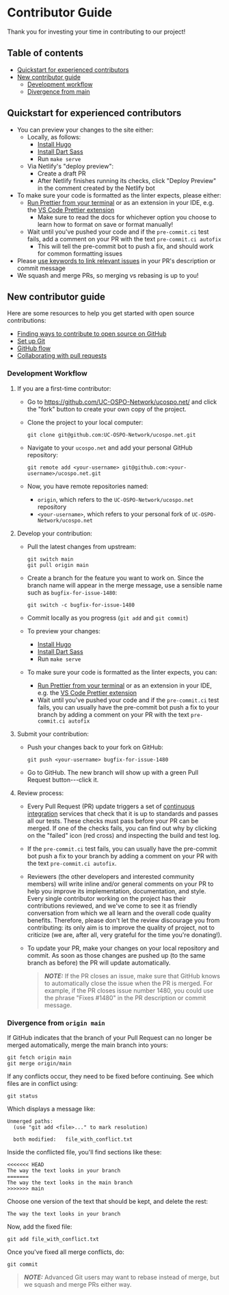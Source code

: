 # Contributor Guide

Thank you for investing your time in contributing to our project!

## Table of contents

- [Quickstart for experienced contributors](#quickstart-for-experienced-contributors)
- [New contributor guide](#new-contributor-guide)
  - [Development workflow](#development-workflow)
  - [Divergence from main](#divergence-from-origin-main)

## Quickstart for experienced contributors

- You can preview your changes to the site either:
  - Locally, as follows:
    - [Install Hugo](https://gohugo.io/installation/)
    - [Install Dart Sass](https://gohugo.io/functions/css/sass/#dart-sass)
    - Run `make serve`
  - Via Netlify's "deploy preview":
    - Create a draft PR
    - After Netlify finishes running its checks, click "Deploy Preview" in the comment created by the Netlify bot
- To make sure your code is formatted as the linter expects, please either:
  - [Run Prettier from your terminal](https://prettier.io/docs/install) or as an extension in your IDE, e.g. the [VS Code Prettier extension](https://marketplace.visualstudio.com/items?itemName=esbenp.prettier-vscode)
    - Make sure to read the docs for whichever option you choose to learn how to format on save or format manually!
  - Wait until you've pushed your code and if the `pre-commit.ci` test fails, add a comment on your PR with the text `pre-commit.ci autofix`
    - This will tell the pre-commit bot to push a fix, and should work for common formatting issues
- Please [use keywords to link relevant issues](https://docs.github.com/en/issues/tracking-your-work-with-issues/using-issues/linking-a-pull-request-to-an-issue) in your PR's description or commit message
- We squash and merge PRs, so merging vs rebasing is up to you!

## New contributor guide

Here are some resources to help you get started with open source contributions:

- [Finding ways to contribute to open source on GitHub](https://docs.github.com/en/get-started/exploring-projects-on-github/finding-ways-to-contribute-to-open-source-on-github)
- [Set up Git](https://docs.github.com/en/get-started/quickstart/set-up-git)
- [GitHub flow](https://docs.github.com/en/get-started/quickstart/github-flow)
- [Collaborating with pull requests](https://docs.github.com/en/github/collaborating-with-pull-requests)

### Development Workflow

1.  If you are a first-time contributor:

    - Go to <https://github.com/UC-OSPO-Network/ucospo.net/> and click the
      "fork" button to create your own copy of the project.

    - Clone the project to your local computer:

          git clone git@github.com:UC-OSPO-Network/ucospo.net.git

    - Navigate to your `ucospo.net` and add your personal GitHub repository:

          git remote add <your-username> git@github.com:<your-username>/ucospo.net.git

    - Now, you have remote repositories named:

      - `origin`, which refers to the `UC-OSPO-Network/ucospo.net` repository
      - `<your-username>`, which refers to your personal fork of `UC-OSPO-Network/ucospo.net`

2.  Develop your contribution:

    - Pull the latest changes from upstream:

          git switch main
          git pull origin main

    - Create a branch for the feature you want to work on. Since the branch name will appear in the merge message, use a sensible
      name such as `bugfix-for-issue-1480`:

          git switch -c bugfix-for-issue-1480

    - Commit locally as you progress (`git add` and `git commit`)
    - To preview your changes:
      - [Install Hugo](https://gohugo.io/installation/)
      - [Install Dart Sass](https://gohugo.io/functions/css/sass/#dart-sass)
      - Run `make serve`
    - To make sure your code is formatted as the linter expects, you can:
      - [Run Prettier from your terminal](https://prettier.io/docs/install) or as an extension in your IDE, e.g. the [VS Code Prettier extension](https://marketplace.visualstudio.com/items?itemName=esbenp.prettier-vscode)
      - Wait until you've pushed your code and if the `pre-commit.ci` test fails, you can usually have the pre-commit bot push a fix to your branch by adding a comment on your PR with the text `pre-commit.ci autofix`

3.  Submit your contribution:

    - Push your changes back to your fork on GitHub:

          git push <your-username> bugfix-for-issue-1480

    - Go to GitHub. The new branch will show up with a green Pull Request button---click it.

4.  Review process:

    - Every Pull Request (PR) update triggers a set of [continuous
      integration](https://en.wikipedia.org/wiki/Continuous_integration)
      services that check that it is up to standards and passes
      all our tests. These checks must pass before your PR can be
      merged. If one of the checks fails, you can find out why by
      clicking on the "failed" icon (red cross) and inspecting the
      build and test log.
    - If the `pre-commit.ci` test fails, you can usually have the
      pre-commit bot push a fix to your branch by adding a comment on your
      PR with the text `pre-commit.ci autofix`.
    - Reviewers (the other developers and interested community
      members) will write inline and/or general comments on your PR to
      help you improve its implementation, documentation, and style.
      Every single contributor working on the project has their contributions
      reviewed, and we've come to see it as friendly conversation
      from which we all learn and the overall code quality benefits.
      Therefore, please don't let the review discourage you from
      contributing: its only aim is to improve the quality of project,
      not to criticize (we are, after all, very grateful for the time
      you're donating!).
    - To update your PR, make your changes on your local repository
      and commit. As soon as those changes are pushed up (to the same
      branch as before) the PR will update automatically.

      > **_NOTE:_** If the PR closes an issue, make sure that GitHub knows to
      > automatically close the issue when the PR is merged. For example, if
      > the PR closes issue number 1480, you could use the phrase "Fixes
      > #1480" in the PR description or commit message.

### Divergence from `origin main`

If GitHub indicates that the branch of your Pull Request can no longer
be merged automatically, merge the main branch into yours:

    git fetch origin main
    git merge origin/main

If any conflicts occur, they need to be fixed before continuing. See
which files are in conflict using:

    git status

Which displays a message like:

    Unmerged paths:
      (use "git add <file>..." to mark resolution)

      both modified:   file_with_conflict.txt

Inside the conflicted file, you'll find sections like these:

    <<<<<<< HEAD
    The way the text looks in your branch
    =======
    The way the text looks in the main branch
    >>>>>>> main

Choose one version of the text that should be kept, and delete the rest:

    The way the text looks in your branch

Now, add the fixed file:

    git add file_with_conflict.txt

Once you've fixed all merge conflicts, do:

    git commit

> **_NOTE:_** Advanced Git users may want to rebase instead of merge, but we squash
> and merge PRs either way.
